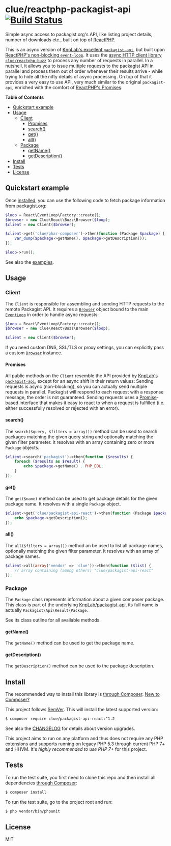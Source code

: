 # clue/reactphp-packagist-api [![Build Status](https://travis-ci.org/clue/reactphp-packagist-api.svg?branch=master)](https://travis-ci.org/clue/reactphp-packagist-api)

Simple async access to packagist.org's API, like listing project details, number of downloads etc.,
built on top of [ReactPHP](https://reactphp.org/).

This is an async version of [KnpLab's excellent `packagist-api`](https://github.com/KnpLabs/packagist-api),
but built upon [ReactPHP's non-blocking `event-loop`](https://github.com/reactphp/event-loop).
It uses the [async HTTP client library `clue/reactphp-buzz`](https://github.com/clue/reactphp-buzz) to process
any number of requests in parallel.
In a nutshell, it allows you to issue multiple requests to the packagist API in parallel and process them out of order
whenever their results arrive - while trying to hide all the nifty details of async processing.
On top of that it provides a very easy to use API, very much similar to the original `packagist-api`,
enriched with the comfort of [ReactPHP's Promises](https://github.com/reactphp/promise).

**Table of Contents**

* [Quickstart example](#quickstart-example)
* [Usage](#usage)
  * [Client](#client)
    * [Promises](#promises)
    * [search()](#search)
    * [get()](#get)
    * [all()](#all)
  * [Package](#package)
    * [getName()](#getname)
    * [getDescription()](#getdescription)
* [Install](#install)
* [Tests](#tests)
* [License](#license)

## Quickstart example

Once [installed](#install), you can use the following code to fetch package
information from packagist.org:

```php
$loop = React\EventLoop\Factory::create();
$browser = new Clue\React\Buzz\Browser($loop);
$client = new Client($browser);

$client->get('clue/phar-composer')->then(function (Package $package) {
    var_dump($package->getName(), $package->getDescription());
});

$loop->run();
```

See also the [examples](examples).

## Usage

### Client

The `Client` is responsible for assembling and sending HTTP requests to the remote Packagist API.
It requires a [`Browser`](https://github.com/clue/reactphp-buzz#browser) object
bound to the main [`EventLoop`](https://github.com/reactphp/event-loop#usage)
in order to handle async requests:

```php
$loop = React\EventLoop\Factory::create();
$browser = new Clue\React\Buzz\Browser($loop);

$client = new Client($browser);
```

If you need custom DNS, SSL/TLS or proxy settings, you can explicitly pass a
custom [`Browser`](https://github.com/clue/reactphp-buzz#browser) instance.

#### Promises

All public methods on the `Client` resemble the API provided by [KnpLab's `packagist-api`](https://github.com/KnpLabs/packagist-api),
except for an async shift in their return values:
Sending requests is async (non-blocking), so you can actually send multiple requests in parallel.
Packagist will respond to each request with a response message, the order is not guaranteed.
Sending requests uses a [Promise](https://github.com/reactphp/promise)-based interface that makes it easy to react to when a request is fulfilled (i.e. either successfully resolved or rejected with an error).

#### search()

The `search($query, $filters = array())` method can be used to search packages matching the given query string and optionally matching the given filter parameter.
It resolves with an array containing zero or more `Package` objects.

```php
$client->search('packagist')->then(function ($results) {
    foreach ($results as $result) {
        echo $package->getName() . PHP_EOL;
    }
});
```

#### get()

The `get($name)` method can be used to get package details for the given package name.
It resolves with a single `Package` object.

```php
$client->get('clue/packagist-api-react')->then(function (Package $package) {
    echo $package->getDescription();
});
```

#### all()

The `all($filters = array())` method an be used to list all package names, optionally matching the given filter parameter.
It resolves with an array of package names.

```php
$client->all(array('vendor' => 'clue'))->then(function ($list) {
    // array containing (among others) "clue/packagist-api-react"
});
```

### Package

The `Package` class represents information about a given composer package.
This class is part of the underlying [KnpLab/packagist-api](https://github.com/KnpLabs/packagist-api),
its full name is actually `Packagist\Api\Result\Package`.

See its class outline for all available methods.

#### getName()

The `getName()` method can be used to get the package name.

#### getDescription()

The `getDescription()` method can be used to the package description.

## Install

The recommended way to install this library is [through Composer](https://getcomposer.org).
[New to Composer?](https://getcomposer.org/doc/00-intro.md)

This project follows [SemVer](http://semver.org/).
This will install the latest supported version:

```bash
$ composer require clue/packagist-api-react:^1.2
```

See also the [CHANGELOG](CHANGELOG.md) for details about version upgrades.

This project aims to run on any platform and thus does not require any PHP
extensions and supports running on legacy PHP 5.3 through current PHP 7+ and
HHVM.
It's *highly recommended to use PHP 7+* for this project.

## Tests

To run the test suite, you first need to clone this repo and then install all
dependencies [through Composer](https://getcomposer.org):

```bash
$ composer install
```

To run the test suite, go to the project root and run:

```bash
$ php vendor/bin/phpunit
```

## License

MIT
